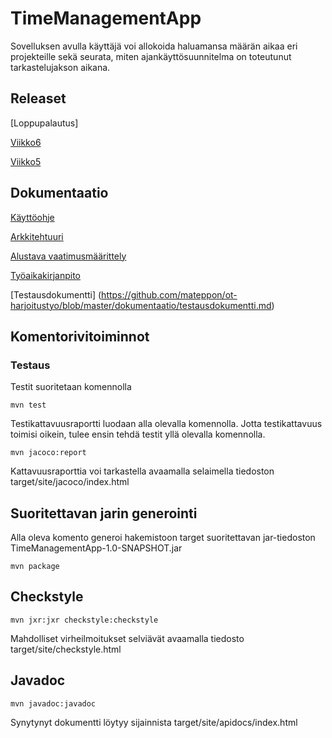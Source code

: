 # TimeManagementApp

Sovelluksen avulla käyttäjä voi allokoida haluamansa määrän aikaa eri projekteille sekä seurata, miten ajankäyttösuunnitelma on toteutunut tarkastelujakson aikana.

## Releaset
[Loppupalautus]

[Viikko6](https://github.com/mateppon/ot-harjoitustyo/releases/tag/untagged-44dba2efb64c981fbcf7)

[Viikko5](https://github.com/mateppon/ot-harjoitustyo/releases/tag/viikko5)


## Dokumentaatio

[Käyttöohje](https://github.com/mateppon/ot-harjoitustyo/blob/master/dokumentaatio/kayttoohje.md)

[Arkkitehtuuri](https://github.com/mateppon/ot-harjoitustyo/blob/master/dokumentaatio/arkkitehtuuri.md)

[Alustava vaatimusmäärittely](https://github.com/mateppon/ot-harjoitustyo/blob/master/dokumentaatio/vaatimusmaarittelu.md)

[Työaikakirjanpito](https://github.com/mateppon/ot-harjoitustyo/blob/master/dokumentaatio/tyoaikakirjanpito.md)

[Testausdokumentti] (https://github.com/mateppon/ot-harjoitustyo/blob/master/dokumentaatio/testausdokumentti.md)


## Komentorivitoiminnot

### Testaus


Testit suoritetaan komennolla

```
mvn test
```

Testikattavuusraportti luodaan alla olevalla komennolla. Jotta testikattavuus toimisi oikein, tulee ensin tehdä testit yllä olevalla komennolla.

```
mvn jacoco:report
```
Kattavuusraporttia voi tarkastella avaamalla selaimella tiedoston target/site/jacoco/index.html

## Suoritettavan jarin generointi

Alla oleva komento generoi hakemistoon target suoritettavan jar-tiedoston TimeManagementApp-1.0-SNAPSHOT.jar
```
mvn package
```


## Checkstyle

```
mvn jxr:jxr checkstyle:checkstyle
```
Mahdolliset virheilmoitukset selviävät avaamalla tiedosto target/site/checkstyle.html

## Javadoc

```
mvn javadoc:javadoc
```
Synytynyt dokumentti löytyy sijainnista target/site/apidocs/index.html
